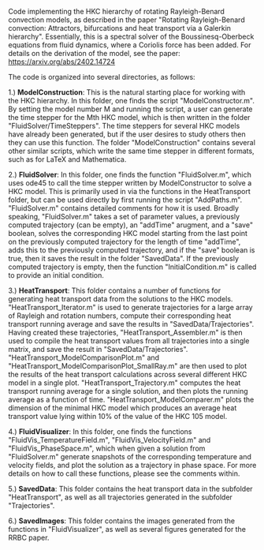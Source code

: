 Code implementing the HKC hierarchy of rotating Rayleigh-Benard convection models, as described in the paper "Rotating Rayleigh-Benard convection: Attractors, bifurcations and heat transport via a Galerkin hierarchy".  Essentially, this is a spectral solver of the Boussinesq-Oberbeck equations from fluid dynamics, where a Coriolis force has been added.  For details on the derivation of the model, see the paper: https://arxiv.org/abs/2402.14724

The code is organized into several directories, as follows:

1.) **ModelConstruction**: This is the natural starting place for working with the HKC hierarchy.  In this folder, one finds the script "ModelConstructor.m".  By setting the model number M and running the script, a user can generate the time stepper for the Mth HKC model, which is then written in the folder "FluidSolver/TimeSteppers".  The time steppers for several HKC models have already been generated, but if the user desires to study others then they can use this function.  The folder "ModelConstruction" contains several other similar scripts, which write the same time stepper in different formats, such as for LaTeX and Mathematica.
                       
2.) **FluidSolver**: In this folder, one finds the function "FluidSolver.m", which uses ode45 to call the time stepper written by ModelConstructor to solve a HKC model.  This is primarily used in via the functions in the HeatTransport folder, but can be used directly by first running the script "AddPaths.m".  "FluidSolver.m" contains detailed comments for how it is used.  Broadly speaking, "FluidSolver.m" takes a set of parameter values, a previously computed trajectory (can be empty), an "addTime" arugment, and a "save" boolean, solves the corresponding HKC model starting from the last point on the previously computed trajectory for the length of time "addTime", adds this to the previously computed trajectory, and if the "save" boolean is true, then it saves the result in the folder "SavedData".  If the previously computed trajectory is empty, then the function "InitialCondition.m" is called to provide an initial condition.

3.) **HeatTransport**: This folder contains a number of functions for generating heat transport data from the solutions to the HKC models.  "HeatTransport_Iterator.m" is used to generate trajectories for a large array of Rayleigh and rotation numbers, compute their corresponding heat transport running average and save the results in "SavedData/Trajectories".  Having created these trajectories, "HeatTransport_Assembler.m" is then used to compile the heat transport values from all trajectories into a single matrix, and save the result in "SavedData/Trajectories".  "HeatTransport_ModelComparisonPlot.m" and "HeatTransport_ModelComparisonPlot_SmallRay.m" are then used to plot the results of the heat transport calculations across several different HKC model in a single plot.  "HeatTransport_Trajectory.m" computes the heat transport running average for a single solution, and then plots the running average as a function of time.  "HeatTransport_ModelComparer.m" plots the dimension of the minimal HKC model which produces an average heat transport value lying within 10% of the value of the HKC 105 model. 

4.) **FluidVisualizer**: In this folder, one finds the functions "FluidVis_TemperatureField.m", "FluidVis_VelocityField.m" and "FluidVis_PhaseSpace.m", which when given a solution from "FluidSolver.m" generate snapshots of the corresponding temperature and velocity fields, and plot the solution as a trajectory in phase space.  For more details on how to call these functions, please see the comments within.

5.) **SavedData**: This folder contains the heat transport data in the subfolder "HeatTransport", as well as all trajectories generated in the subfolder "Trajectories".  

6.) **SavedImages**: This folder contains the images generated from the functions in "FluidVisualizer", as well as several figures generated for the RRBC paper.
